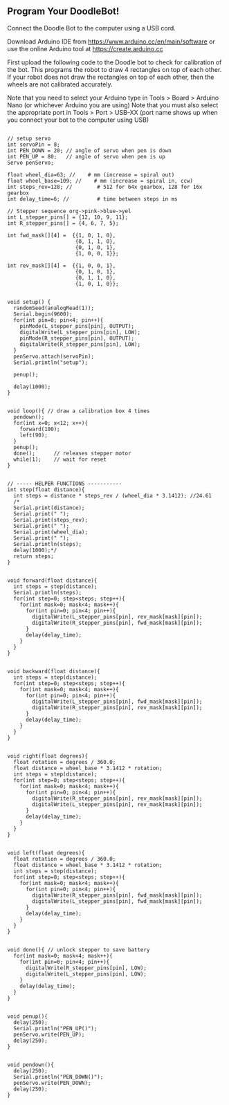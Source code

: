 ## Program Your DoodleBot!

Connect the Doodle Bot to the computer using a USB cord. 

Download Arduino IDE from https://www.arduino.cc/en/main/software or use the online Arduino tool at https://create.arduino.cc

First upload the following code to the Doodle bot to check for calibration of the bot. This programs the robot to draw 4 rectangles on top of each other. If your robot does not draw the rectangles on top of each other, then the wheels are not calibrated accurately. 

Note that you need to select your Arduino type in Tools > Board > Arduino Nano (or whichever Arduino you are using) 
Note that you must also select the appropriate port in Tools > Port > USB-XX (port name shows up when you connect your bot to the computer using USB)

```#include <Servo.h>

// setup servo
int servoPin = 8;
int PEN_DOWN = 20; // angle of servo when pen is down
int PEN_UP = 80;   // angle of servo when pen is up
Servo penServo;

float wheel_dia=63; //    # mm (increase = spiral out)
float wheel_base=109; //    # mm (increase = spiral in, ccw) 
int steps_rev=128; //        # 512 for 64x gearbox, 128 for 16x gearbox
int delay_time=6; //         # time between steps in ms

// Stepper sequence org->pink->blue->yel
int L_stepper_pins[] = {12, 10, 9, 11};
int R_stepper_pins[] = {4, 6, 7, 5};

int fwd_mask[][4] =  {{1, 0, 1, 0},
                      {0, 1, 1, 0},
                      {0, 1, 0, 1},
                      {1, 0, 0, 1}};

int rev_mask[][4] =  {{1, 0, 0, 1},
                      {0, 1, 0, 1},
                      {0, 1, 1, 0},
                      {1, 0, 1, 0}};


void setup() {
  randomSeed(analogRead(1)); 
  Serial.begin(9600);
  for(int pin=0; pin<4; pin++){
    pinMode(L_stepper_pins[pin], OUTPUT);
    digitalWrite(L_stepper_pins[pin], LOW);
    pinMode(R_stepper_pins[pin], OUTPUT);
    digitalWrite(R_stepper_pins[pin], LOW);
  }
  penServo.attach(servoPin);
  Serial.println("setup");
  
  penup();
  
  delay(1000);
}


void loop(){ // draw a calibration box 4 times
  pendown();
  for(int x=0; x<12; x++){
    forward(100);
    left(90);
  }
  penup();
  done();      // releases stepper motor
  while(1);    // wait for reset
}


// ----- HELPER FUNCTIONS -----------
int step(float distance){
  int steps = distance * steps_rev / (wheel_dia * 3.1412); //24.61
  /*
  Serial.print(distance);
  Serial.print(" ");
  Serial.print(steps_rev);
  Serial.print(" ");  
  Serial.print(wheel_dia);
  Serial.print(" ");  
  Serial.println(steps);
  delay(1000);*/
  return steps;  
}


void forward(float distance){
  int steps = step(distance);
  Serial.println(steps);
  for(int step=0; step<steps; step++){
    for(int mask=0; mask<4; mask++){
      for(int pin=0; pin<4; pin++){
        digitalWrite(L_stepper_pins[pin], rev_mask[mask][pin]);
        digitalWrite(R_stepper_pins[pin], fwd_mask[mask][pin]);
      }
      delay(delay_time);
    } 
  }
}


void backward(float distance){
  int steps = step(distance);
  for(int step=0; step<steps; step++){
    for(int mask=0; mask<4; mask++){
      for(int pin=0; pin<4; pin++){
        digitalWrite(L_stepper_pins[pin], fwd_mask[mask][pin]);
        digitalWrite(R_stepper_pins[pin], rev_mask[mask][pin]);
      }
      delay(delay_time);
    } 
  }
}


void right(float degrees){
  float rotation = degrees / 360.0;
  float distance = wheel_base * 3.1412 * rotation;
  int steps = step(distance);
  for(int step=0; step<steps; step++){
    for(int mask=0; mask<4; mask++){
      for(int pin=0; pin<4; pin++){
        digitalWrite(R_stepper_pins[pin], rev_mask[mask][pin]);
        digitalWrite(L_stepper_pins[pin], rev_mask[mask][pin]);
      }
      delay(delay_time);
    } 
  }   
}


void left(float degrees){
  float rotation = degrees / 360.0;
  float distance = wheel_base * 3.1412 * rotation;
  int steps = step(distance);
  for(int step=0; step<steps; step++){
    for(int mask=0; mask<4; mask++){
      for(int pin=0; pin<4; pin++){
        digitalWrite(R_stepper_pins[pin], fwd_mask[mask][pin]);
        digitalWrite(L_stepper_pins[pin], fwd_mask[mask][pin]);
      }
      delay(delay_time);
    } 
  }   
}


void done(){ // unlock stepper to save battery
  for(int mask=0; mask<4; mask++){
    for(int pin=0; pin<4; pin++){
      digitalWrite(R_stepper_pins[pin], LOW);
      digitalWrite(L_stepper_pins[pin], LOW);
    }
    delay(delay_time);
  }
}


void penup(){
  delay(250);
  Serial.println("PEN_UP()");
  penServo.write(PEN_UP);
  delay(250);
}


void pendown(){
  delay(250);  
  Serial.println("PEN_DOWN()");
  penServo.write(PEN_DOWN);
  delay(250);
}
```
